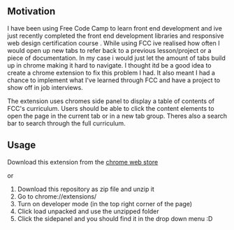 ## Motivation
I have been using Free Code Camp to learn front end development and ive just recently completed the front end development libraries and responsive web design certification course . While using FCC ive realised how often I would open up new tabs to refer back to a previous lesson/project or a piece of documentation. In my case i would just let the amount of tabs build up in chrome making it hard to navigate. I thought itd be a good idea to create a chrome extension to fix this problem I had. It also meant I had a chance to implement what I've learned through FCC and have a project to show off in job interviews.

The extension uses chromes side panel to display a table of contents of FCC's curriculum. Users should be able to click the content elements to open the page in the current tab or in a new tab group. Theres also a search bar to search through the full curriculum.

## Usage
Download this extension from the [chrome web store](https://chromewebstore.google.com/detail/contents-panel-for-fcc/cmogdnmmkblhlbdbppfahmclekapmdjo)

or

1. Download this repository as zip file and unzip it
2. Go to chrome://extensions/
3. Turn on developer mode (in the top right corner of the page)
4. Click load unpacked and use the unzipped folder
5. Click the sidepanel and you should find it in the drop down menu :D